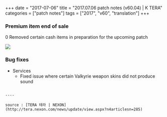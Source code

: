 +++
date = "2017-07-06"
title = "2017.07.06 patch notes (v60.04) | K TERA"
categories = ["patch notes"]
tags = ["2017", "v60", "translation"]
+++

### Premium item end of sale
0 Removed certain cash items in preparation for the upcoming patch

![](https://seraphinush-gaming.github.io/mysterium/images/patch-notes/2017-07-06-1.png)

### Bug fixes
- Services
  - Fixed issue where certain Valkyrie weapon skins did not produce sound
```

----

source : [TERA 테라 | NEXON](http://tera.nexon.com/news/update/view.aspx?n4articlesn=285)
